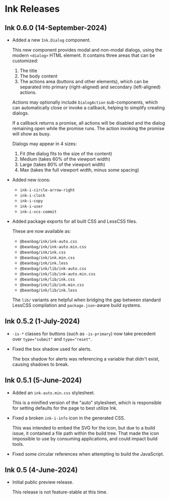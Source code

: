 # Ink Releases

## Ink 0.6.0 (14-September-2024)

* Added a new ``Ink.Dialog`` component.

  This new component provides modal and non-modal dialogs, using the modern
  ``<dialog>`` HTML element. It contains three areas that can be customized:

  1. The title
  2. The body content
  3. The actions area (buttons and other elements), which can be separated
     into primary (right-aligned) and secondary (left-aligned) actions.

  Actions may optionally include ``DialogAction`` sub-components, which
  can automatically close or invoke a callback, helping to simplify creating
  dialogs.

  If a callback returns a promise, all actions will be disabled and the dialog
  remaining open while the promise runs. The action invoking the promise will
  show as busy.

  Dialogs may appear in 4 sizes:

  1. Fit (the dialog fits to the size of the content)
  2. Medium (takes 60% of the viewport width)
  3. Large (takes 80% of the viewport width)
  4. Max (takes the full viewport width, minus some spacing)

* Added new icons:

  * ``ink-i-circle-arrow-right``
  * ``ink-i-clock``
  * ``ink-i-copy``
  * ``ink-i-user``
  * ``ink-i-vcs-commit``

* Added package exports for all built CSS and LessCSS files.

  These are now available as:

  * ``@beanbag/ink/ink-auto.css``
  * ``@beanbag/ink/ink-auto.min.css``
  * ``@beanbag/ink/ink.css``
  * ``@beanbag/ink/ink.min.css``
  * ``@beanbag/ink/ink.less``
  * ``@beanbag/ink/lib/ink-auto.css``
  * ``@beanbag/ink/lib/ink-auto.min.css``
  * ``@beanbag/ink/lib/ink.css``
  * ``@beanbag/ink/lib/ink.min.css``
  * ``@beanbag/ink/lib/ink.less``

  The ``lib/`` variants are helpful when bridging the gap between standard
  LessCSS compilation and `package.json`-aware build systems.


## Ink 0.5.2 (1-July-2024)

* ``-is-*`` classes for buttons (such as ``-is-primary``) now take precedent
  over ``type="submit"`` and ``type="reset"``.

* Fixed the box shadow used for alerts.

  The box shadow for alerts was referencing a variable that didn't exist,
  causing shadows to break.


## Ink 0.5.1 (5-June-2024)

* Added an `ink-auto.min.css` stylesheet.

  This is a minified version of the "auto" stylesheet, which is responsible
  for setting defaults for the page to best utilize Ink.

* Fixed a broken `ink-i-info` icon in the generated CSS.

  This was intended to embed the SVG for the icon, but due to a build issue,
  it contained a file path within the build tree. That made the icon
  impossible to use by consuming applications, and could impact build tools.

* Fixed some circular references when attempting to build the JavaScript.


## Ink 0.5 (4-June-2024)

* Initial public preview release.

  This release is not feature-stable at this time.
